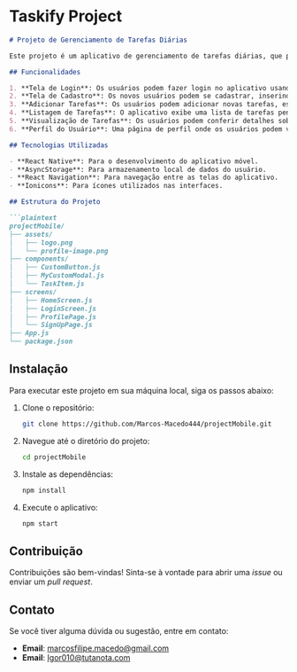 # Taskify Project

```markdown
# Projeto de Gerenciamento de Tarefas Diárias

Este projeto é um aplicativo de gerenciamento de tarefas diárias, que permite aos usuários adicionar, visualizar e gerenciar suas tarefas de forma intuitiva e organizada.

## Funcionalidades

1. **Tela de Login**: Os usuários podem fazer login no aplicativo usando um nome de usuário e senha.
2. **Tela de Cadastro**: Os novos usuários podem se cadastrar, inserindo seu e-mail e criando uma senha.
3. **Adicionar Tarefas**: Os usuários podem adicionar novas tarefas, especificando se são urgentes ou opcionais, bem como o horário em que precisam ser concluídas.
4. **Listagem de Tarefas**: O aplicativo exibe uma lista de tarefas pendentes, permitindo que os usuários acompanhem suas atividades diárias.
5. **Visualização de Tarefas**: Os usuários podem conferir detalhes sobre suas tarefas e marcá-las como concluídas.
6. **Perfil do Usuário**: Uma página de perfil onde os usuários podem visualizar suas tarefas e sair do aplicativo.

## Tecnologias Utilizadas

- **React Native**: Para o desenvolvimento do aplicativo móvel.
- **AsyncStorage**: Para armazenamento local de dados do usuário.
- **React Navigation**: Para navegação entre as telas do aplicativo.
- **Ionicons**: Para ícones utilizados nas interfaces.

## Estrutura do Projeto

```plaintext
projectMobile/
├── assets/
│   ├── logo.png
│   └── profile-image.png
├── components/
│   ├── CustomButton.js
│   ├── MyCustomModal.js
│   └── TaskItem.js
├── screens/
│   ├── HomeScreen.js
│   ├── LoginScreen.js
│   ├── ProfilePage.js
│   └── SignUpPage.js
├── App.js
└── package.json
```

## Instalação

Para executar este projeto em sua máquina local, siga os passos abaixo:

1. Clone o repositório:

   ```bash
   git clone https://github.com/Marcos-Macedo444/projectMobile.git
   ```

2. Navegue até o diretório do projeto:

   ```bash
   cd projectMobile
   ```

3. Instale as dependências:

   ```bash
   npm install
   ```

4. Execute o aplicativo:

   ```bash
   npm start
   ```

## Contribuição

Contribuições são bem-vindas! Sinta-se à vontade para abrir uma *issue* ou enviar um *pull request*.

## Contato

Se você tiver alguma dúvida ou sugestão, entre em contato:

- **Email**: marcosfilipe.macedo@gmail.com
- **Email**: Igor010@tutanota.com
```

